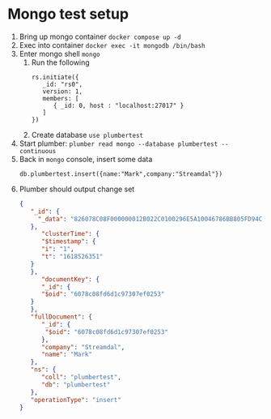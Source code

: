 # Mongo test setup

1. Bring up mongo container `docker compose up -d`
2. Exec into container `docker exec -it mongodb /bin/bash`
3. Enter mongo shell `mongo`
   1. Run the following
      ```
      rs.initiate({
         _id: "rs0",
         version: 1,
         members: [
            { _id: 0, host : "localhost:27017" }
         ]
      })
      ```
   2. Create database `use plumbertest`
6. Start plumber: `plumber read mongo --database plumbertest --continuous`
7. Back in `mongo` console, insert some data
   ```
   db.plumbertest.insert({name:"Mark",company:"Streamdal"})
   ```
8. Plumber should output change set
   ```json
   {
      "_id": {
        "_data": "826078C08F000000012B022C0100296E5A10046786BB805FD94CADB30440A98672B49246645F696400646078C08FD6D1C97307EF02530004"
      },
         "clusterTime": {
         "$timestamp": {
         "i": "1",
         "t": "1618526351"
      }
      },
         "documentKey": {
         "_id": {
         "$oid": "6078c08fd6d1c97307ef0253"
      }
      },
      "fullDocument": {
         "_id": {
          "$oid": "6078c08fd6d1c97307ef0253"
         },
         "company": "Streamdal",
         "name": "Mark"
      },
      "ns": {
         "coll": "plumbertest",
         "db": "plumbertest"
      },
      "operationType": "insert"
   }
   ```
